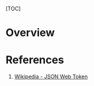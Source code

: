 [TOC]

# Overview


# References
1. [Wikipedia - JSON Web Token][1]

[1]: https://en.wikipedia.org/wiki/JSON_Web_Token "Wikipedia - JSON Web Token"
